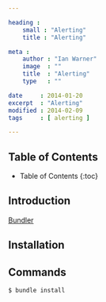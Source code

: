 ```yaml
---

heading :
    small : "Alerting"
    title : "Alerting"

meta :
    author : "Ian Warner"
    image  : ""
    title  : "Alerting"
    type   : ""

date     : 2014-01-20
excerpt  : "Alerting"
modified : 2014-02-09
tags     : [ alerting ]

---
```


## Table of Contents
* Table of Contents
{:toc}

## Introduction

[Bundler][]

## Installation

## Commands

    $ bundle install

[Bundler]:http://bundler.io/
